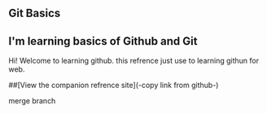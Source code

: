 Git Basics
-----------
I'm learning basics of Github and Git
-----------


Hi! Welcome to learning github. this refrence just use to learning githun for web.

##[View the companion refrence site](-copy link from github-)



merge branch